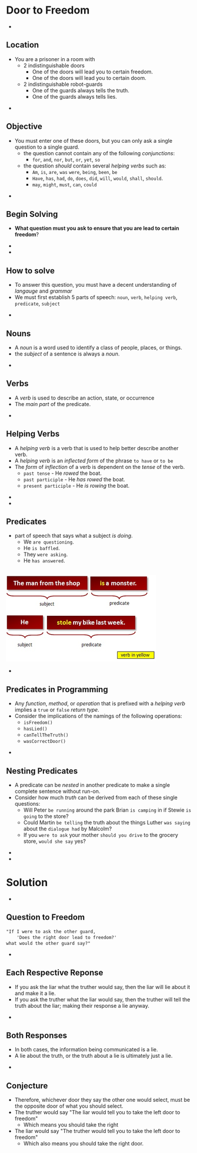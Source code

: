 # Door to Freedom



-
## Location
* You are a prisoner in a room with
    * 2 indistinguishable doors
        * One of the doors will lead you to certain freedom.
        * One of the doors will lead you to certain doom.
    * 2 indistinguishable robot-guards
        * One of the guards always tells the truth.
        * One of the guards always tells lies.






-
## Objective
* You must enter one of these doors, but you can only ask a single question to a single guard.
    * the question cannot contain any of the following _conjunctions_:
        * `for`, `and`, `nor`, `but`, `or`, `yet`, `so`
    * the question _should_ contain several _helping verbs_ such as:
        * `Am`, `is`, `are`, `was` `were`, `being`, `been`, `be`
        * `Have`, `has`, `had`, `do`, `does`, `did`, `will`, `would`, `shall`, `should`.
        * `may`, `might`, `must`, `can`, `could`


-
## Begin Solving
* **What question must you ask to ensure that you are lead to certain freedom**?






-
-
## How to solve
* To answer this question, you must have a decent understanding of _langauge_ and _grammar_
* We must first establish 5 parts of speech: `noun`, `verb`, `helping verb`, `predicate`, `subject`


-
## Nouns
* A _noun_ is a word used to identify a class of people, places, or things.
* the _subject_ of a sentence is always a _noun_.



-
## Verbs
* A _verb_ is used to describe an action, state, or occurrence
* The _main part_ of the predicate.


-
## Helping Verbs
* A _helping verb_ is a verb that is used to help better describe another verb.
* A _helping verb_ is an _inflected form_ of the phrase `to have` or `to be`
* The _form_ of _inflection_ of a verb is dependent on the _tense_ of the verb.
    * `past tense` - He _rowed_ the boat.
    * `past participle` - He _has rowed_ the boat.
    * `present participle` -  He _is rowing_ the boat.





-
-
## Predicates
* part of speech that says what a subject _is doing_.
    * We `are questioning`.
    * He `is baffled`.
    * They `were asking`.
    * He `has answered`.
<br>
<img src="./subject-predicate.jpg">



-
## Predicates in Programming
* Any _function_, _method_, or _operation_ that is prefixed with a _helping verb_ implies a `true` or `false` _return type_.
* Consider the implications of the namings of the following operations:
    * `isFreedom()`
    * `hasLied()`
    * `canTellTheTruth()`
    * `wasCorrectDoor()`





-
## Nesting Predicates
* A predicate can be _nested_ in another predicate to make a single complete sentence without run-on.
* Consider how much _truth_ can be derived from each of these single questions:
    * Will Peter `be running` around the park Brian `is camping` in if Stewie `is going` to the store?
    * Could Martin `be telling` the truth about the things Luther `was saying` about the `dialogue had` by Malcolm?
    * If you `were to ask` your mother `should you drive` to the grocery store, `would she say` yes?













-
-
# Solution


-
## Question to Freedom

```
"If I were to ask the other guard,
    'Does the right door lead to freedom?'
what would the other guard say?"
```



-
## Each Respective Reponse
* If you ask the liar what the truther would say, then the liar will lie about it and make it a lie.
* If you ask the truther what the liar would say, then the truther will tell the truth about the liar; making their response a lie anyway.




-
## Both Responses
* In both cases, the information being communicated is a lie.
* A lie about the truth, or the truth about a lie is ultimately just a lie.





-
## Conjecture
* Therefore, whichever door they say the other one would select, must be the opposite door of what you should select.
* The truther would say "The liar would tell you to take the left door to freedom"
    * Which means you should take the right
* The liar would say "The truther would tell you to take the left door to freedom"
    * Which also means you should take the right door.